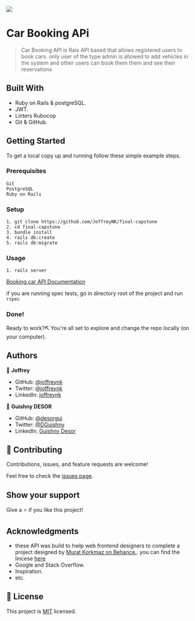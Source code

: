 ![](https://img.shields.io/badge/Microverse-blueviolet)

# Car Booking APi

> Car Booking API is Rais API based that allows registered users to book cars. only user of the type admin is allowed to add vehicles in  the system and other users can book them them and see their reservations

## Built With

- Ruby on Rails & postgreSQL.
- JWT.
- Linters Rubocop
- Git & GitHub.

## Getting Started

To get a local copy up and running follow these simple example steps.

### Prerequisites

    Git
    PostgreSQL
    Ruby on Rails
    
    
    

### Setup

    1. git clone https://github.com/JoffreyNK/final-capstone
    2. cd final-capstone
    3. bundle install
    4. rails db:create
    5. rails db:migrate

### Usage

    1. rails server
    
[Booking car API Documentation](https://github.com/JoffreyNK/final-capstone/files/9995233/Booking.car.API.Documentation.pdf)

if you are running spec tests, go in directory root of the project and run ```rspec```

### Done!

Ready to work?⛏️ You're all set to explore and change the repo locally (on your computer).

## Authors

👤 **Joffrey**

- GitHub: [@joffreynk](https://github.com/joffreynk)
- Twitter: [@joffreynk](https://twitter.com/joffreynk)
- LinkedIn: [joffreynk](https://linkedin.com/in/joffreynk)

👤 **Guishny DESOR**

- GitHub: [@desorgui](https://github.com/desorgui)
- Twitter: [@DGuishny](https://twitter.com/DGuishny)
- LinkedIn: [Guishny Desor](https://www.linkedin.com/in/guishny-desor-5421a01a9/)

## 🤝 Contributing

Contributions, issues, and feature requests are welcome!

Feel free to check the [issues page](../../issues/).

## Show your support

Give a ⭐️ if you like this project!

## Acknowledgments

- these API was build to hwlp web frontend designers to complete a project designed by  [Murat Korkmaz on Behance.](https://www.behance.net/muratk). you can find the lincese [here](https://creativecommons.org/licenses/by-nc/4.0/)
- Google and Stack Overflow.
- Inspiration.
- etc.

## 📝 License

This project is [MIT](./MIT.md) licensed.
